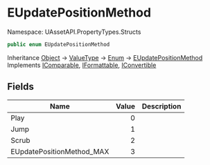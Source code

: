 # EUpdatePositionMethod

Namespace: UAssetAPI.PropertyTypes.Structs

```csharp
public enum EUpdatePositionMethod
```

Inheritance [Object](https://docs.microsoft.com/en-us/dotnet/api/system.object) → [ValueType](https://docs.microsoft.com/en-us/dotnet/api/system.valuetype) → [Enum](https://docs.microsoft.com/en-us/dotnet/api/system.enum) → [EUpdatePositionMethod](./uassetapi.propertytypes.structs.eupdatepositionmethod.md)<br>
Implements [IComparable](https://docs.microsoft.com/en-us/dotnet/api/system.icomparable), [IFormattable](https://docs.microsoft.com/en-us/dotnet/api/system.iformattable), [IConvertible](https://docs.microsoft.com/en-us/dotnet/api/system.iconvertible)

## Fields

| Name | Value | Description |
| --- | --: | --- |
| Play | 0 |  |
| Jump | 1 |  |
| Scrub | 2 |  |
| EUpdatePositionMethod_MAX | 3 |  |
